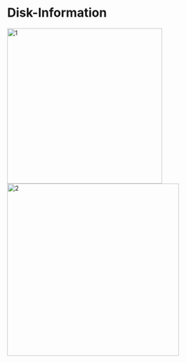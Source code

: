 # Disk-Information

<img src="https://i.ibb.co/TY9hXWR/1.png" alt="1" width="358" hight="120"> <img src="https://i.ibb.co/TcY08xv/2.png" alt="2" width="397" hight="491">

